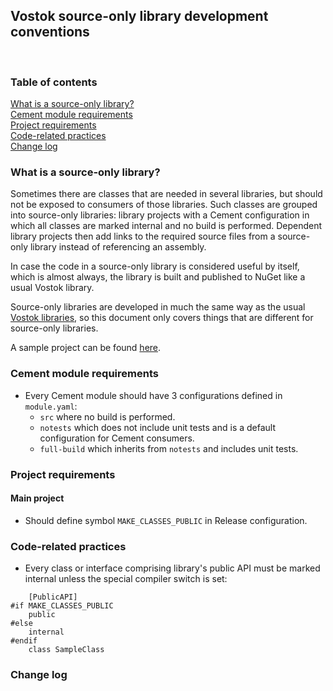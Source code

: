 ## Vostok source-only library development conventions
<br/>

### Table of contents
[What is a source-only library?](#what-is-a-source-only-library)<br/>
[Cement module requirements](#cement-module-requirements)<br/>
[Project requirements](#project-requirements)<br/>
[Code-related practices](#code-related-practices)<br/>
[Change log](#change-log)<br/>

### What is a source-only library?

Sometimes there are classes that are needed in several libraries, but should not be exposed to consumers of those libraries. Such classes are grouped into source-only libraries: library projects with a Cement configuration in which all classes are marked internal and no build is performed. Dependent library projects then add links to the required source files from a source-only library instead of referencing an assembly.

In case the code in a source-only library is considered useful by itself, which is almost always, the library is built and published to NuGet like a usual Vostok library.

Source-only libraries are developed in much the same way as the usual [Vostok libraries](https://github.com/vostok/devtools/blob/master/library-dev-conventions/conventions.md), so this document only covers things that are different for source-only libraries.

A sample project can be found [here](https://github.com/vostok/devtools/tree/master/src-library-project-sample).

### Cement module requirements
* Every Cement module should have 3 configurations defined in `module.yaml`:
	* `src` where no build is performed.
	* `notests` which does not include unit tests and is a default configuration for Cement consumers.
	* `full-build` which inherits from `notests` and includes unit tests.

### Project requirements

#### Main project

* Should define symbol `MAKE_CLASSES_PUBLIC` in Release configuration.

### Code-related practices
* Every class or interface comprising library's public API must be marked internal unless the special compiler switch is set:
```
    [PublicAPI]
#if MAKE_CLASSES_PUBLIC
    public
#else
    internal
#endif
    class SampleClass
```


### Change log

